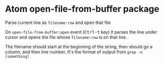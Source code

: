 # Atom open-file-from-buffer package

Parse current line as `filename:row` and open that file

On `open-file-from-buffer:open` event (<kbd>Ctrl-t</kbd> key) it parses the 
line under cursor and opens the file whose `filename:row` is on that line.

The filename should start at the beginning of the string, then should go
a column, and then line number.  It's the format of output from
`grep -n [something]`
